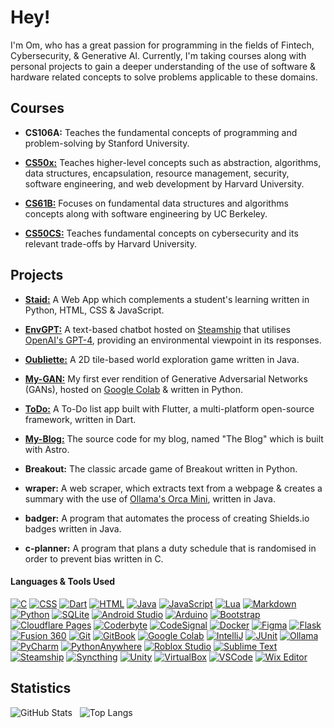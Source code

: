 # Hey!

I'm Om, who has a great passion for programming in the fields of Fintech, Cybersecurity, & Generative AI. Currently, I'm taking courses along with personal projects to gain a deeper understanding of the use of software & hardware related concepts to solve problems applicable to these domains.

## Courses

* **CS106A:** Teaches the fundamental concepts of programming and problem-solving by Stanford University.

* **[CS50x:](https://github.com/omcodedthis/CS50x-Scores)** Teaches higher-level concepts such as abstraction, algorithms, data structures, encapsulation, resource management, security, software engineering, and web development by Harvard University.

* **[CS61B:](https://github.com/omcodedthis/CS61B-Scores)** Focuses on fundamental data structures and algorithms concepts along with software engineering by UC Berkeley.

* **[CS50CS:](https://github.com/omcodedthis/CS50-Cybersecurity-Scores)** Teaches fundamental concepts on cybersecurity and its relevant trade-offs by Harvard University.

## Projects

* **[Staid:](https://staid.pythonanywhere.com/)** A Web App which complements a student's learning written in Python, HTML, CSS & JavaScript.

* **[EnvGPT:](https://www.steamship.com/packages/envgpt-4-bot)** A text-based chatbot hosted on [Steamship](https://www.steamship.com/) that utilises [OpenAI's GPT-4](https://openai.com/gpt-4), providing an environmental viewpoint in its responses.

* **[Oubliette:](https://github.com/omcodedthis/Oubliette)** A 2D tile-based world exploration game written in Java.

* **[My-GAN:](https://colab.research.google.com/drive/1JlCd-EC7AatYjlFO1jLHTA80jKz6cnXr)** My first ever rendition of Generative Adversarial Networks (GANs), hosted on [Google Colab](https://colab.google/) & written in Python.

* **[ToDo:](https://github.com/omcodedthis/ToDo)** A To-Do list app built with Flutter, a multi-platform open-source framework, written in Dart.

* **[My-Blog:](https://github.com/omcodedthis/My-Blog)** The source code for my blog, named "The Blog" which is built with Astro.

* **Breakout:** The classic arcade game of Breakout written in Python.

* **wraper:** A web scraper, which extracts text from a webpage & creates a summary with the use of [Ollama's Orca Mini](https://ollama.ai/library/orca-mini), written in Java.

* **badger:** A program that automates the process of creating Shields.io badges written in Java.

* **c-planner:** A program that plans a duty schedule that is randomised in order to prevent bias written in C.

#### Languages & Tools Used

[![C](https://img.shields.io/badge/-C-A8B9CC?logo=C&logoColor=white&style=flat)](https://www.open-std.org/jtc1/sc22/wg14/) 
[![CSS](https://img.shields.io/badge/-CSS-1572B6?logo=CSS3&logoColor=white&style=flat)](https://www.w3.org/Style/CSS/Overview.en.html) 
[![Dart](https://img.shields.io/badge/-Dart-0175C2?logo=Dart&logoColor=white&style=flat)](https://dart.dev/) 
[![HTML](https://img.shields.io/badge/-HTML-E34F26?logo=HTML5&logoColor=white&style=flat)](https://html.spec.whatwg.org/multipage/)
[![Java](https://img.shields.io/badge/-Java-ED8B00?logo=Oracle&logoColor=white&style=flat)](https://www.java.com/en/)
[![JavaScript](https://img.shields.io/badge/-JavaScript-F7DF1E?logo=JavaScript&logoColor=323330&style=flat)](https://developer.mozilla.org/en-US/docs/Web/JavaScript)
[![Lua](https://img.shields.io/badge/-Lua-2C2D72?logo=Lua&logoColor=white&style=flat)](https://www.lua.org/about.html) 
[![Markdown](https://img.shields.io/badge/-Markdown-4a525a?logo=Markdown&logoColor=white&style=flat)](https://daringfireball.net/projects/markdown/) 
[![Python](https://img.shields.io/badge/-Python-3776AB?logo=Python&logoColor=white&style=flat)](https://www.python.org/) 
[![SQLite](https://img.shields.io/badge/-SQLite-003B57?logo=SQLite&logoColor=white&style=flat)](https://www.sqlite.org/index.html)
[![Android Studio](https://img.shields.io/badge/-Android%20Studio-3DDC84?logo=Android%20Studio&logoColor=white&style=flat)](https://developer.android.com/studio) 
[![Arduino](https://img.shields.io/badge/-Arduino-00979D?logo=Arduino&logoColor=white&style=flat)](https://www.arduino.cc/) 
[![Bootstrap](https://img.shields.io/badge/-Bootstrap-7952B3?logo=Bootstrap&logoColor=white&style=flat)](https://getbootstrap.com/) 
[![Cloudflare Pages](https://img.shields.io/badge/-Cloudflare%20Pages-F38020?logo=Cloudflare%20Pages&logoColor=white&style=flat)](https://pages.cloudflare.com/) 
[![Coderbyte](https://img.shields.io/badge/-Coderbyte-1ec1c8?logo=Github&logoColor=white&style=flat)](https://coderbyte.com/)
[![CodeSignal](https://img.shields.io/badge/-CodeSignal-1062fb?logo=CodeSignal&logoColor=white&style=flat)](https://codesignal.com/)
[![Docker](https://img.shields.io/badge/-Docker-1d63ed?logo=Docker&logoColor=white&style=flat)](https://www.docker.com/)
[![Figma](https://img.shields.io/badge/-Figma-F24E1E?logo=Figma&logoColor=white&style=flat)](https://www.figma.com/)
[![Flask](https://img.shields.io/badge/-Flask-FFFFFF?logo=Flask&logoColor=black&style=flat)](https://flask.palletsprojects.com/en/2.2.x/)
[![Fusion 360](https://img.shields.io/badge/-Fusion%20360-ff6b00?logo=Autodesk&logoColor=white&style=flat)](https://www.autodesk.com/products/fusion-360/personal)
[![Git](https://img.shields.io/badge/-Git-F05032?logo=Git&logoColor=white&style=flat)](https://git-scm.com/)
[![GitBook](https://img.shields.io/badge/-GitBook-3884FF?logo=GitBook&logoColor=white&style=flat)](https://www.gitbook.com/)
[![Google Colab](https://img.shields.io/badge/-Google%20Colab-F9AB00?logo=Google%20Colab&logoColor=white&style=flat)](https://colab.google/)
[![IntelliJ](https://img.shields.io/badge/-IntelliJ%20IDEA-0f60ee?logo=IntelliJ%20IDEA&logoColor=white&style=flat)](https://www.jetbrains.com/idea/)
[![JUnit](https://img.shields.io/badge/-JUnit-25A162?logo=JUnit5&logoColor=white&style=flat)](https://junit.org/junit5/)
[![Ollama](https://img.shields.io/badge/-Ollama-FFFFFF?logo=Meta&logoColor=black&style=flat)](https://ollama.ai/)
[![PyCharm](https://img.shields.io/badge/-PyCharm-1ca46c?logo=PyCharm&logoColor=white&style=flat)](https://www.jetbrains.com/pycharm/)
[![PythonAnywhere](https://img.shields.io/badge/-PythonAnywhere-44A833?logo=Anaconda&logoColor=white&style=flat)](https://www.pythonanywhere.com/)
[![Roblox Studio](https://img.shields.io/badge/-Roblox%20Studio-00A2FF?logo=Roblox%20Studio&logoColor=white&style=flat)](https://create.roblox.com/landing)
[![Sublime Text](https://img.shields.io/badge/-Sublime%20Text-FF9800?logo=Sublime%20Text&logoColor=white&style=flat)](https://www.sublimetext.com/)
[![Steamship](https://img.shields.io/badge/-Steamship-6244ac?logo=Python&logoColor=white&style=flat)](https://www.steamship.com/)
[![Syncthing](https://img.shields.io/badge/-Syncthing-19a0d3?logo=GitHub&logoColor=white&style=flat)](https://github.com/syncthing/syncthing)
[![Unity](https://img.shields.io/badge/-Unity-FFFFFF?logo=Unity&logoColor=grey&style=flat)](https://unity.com/developer-tools)
[![VirtualBox](https://img.shields.io/badge/-VirtualBox-183A61?logo=VirtualBox&logoColor=white&style=flat)](https://www.virtualbox.org/)
[![VSCode](https://img.shields.io/badge/-VS%20Code-007ACC?logo=Visual%20Studio%20Code&logoColor=white&style=flat)](https://code.visualstudio.com/)
[![Wix Editor](https://img.shields.io/badge/-Wix%20Editor-0C6EFC?logo=Wix&logoColor=white&style=flat)](https://www.wix.com/release/notes/wix-editor)

## Statistics
![GitHub Stats](https://github-readme-stats.vercel.app/api?username=omcodedthis&rank_icon=github&hide=contribs&show_icons=true&line_height=24&theme=transparent) &nbsp; ![Top Langs](https://github-readme-stats.vercel.app/api/top-langs/?username=omcodedthis&langs_count=6&hide=CWeb,Makefile,OpenEdge%20ABL&exclude_repo=CS106A,cs61b_repo,My-GAN&layout=compact&theme=transparent) 
